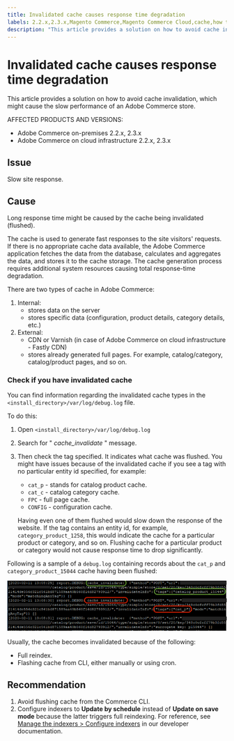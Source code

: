 ```yaml
---
title: Invalidated cache causes response time degradation
labels: 2.2.x,2.3.x,Magento Commerce,Magento Commerce Cloud,cache,how to,invalidated cache,response time,slow response,Adobe Commerce,cloud infrastructure,on-premises
description: "This article provides a solution on how to avoid cache invalidation, which might cause the slow performance of an Adobe Commerce store."
---
```


# Invalidated cache causes response time degradation

This article provides a solution on how to avoid cache invalidation, which might cause the slow performance of an Adobe Commerce store.

AFFECTED PRODUCTS AND VERSIONS:

* Adobe Commerce on-premises 2.2.x, 2.3.x
* Adobe Commerce on cloud infrastructure 2.2.x, 2.3.x

## Issue

Slow site response.

## Cause

Long response time might be caused by the cache being invalidated (flushed).

The cache is used to generate fast responses to the site visitors' requests. If there is no appropriate cache data available, the Adobe Commerce application fetches the data from the database, calculates and aggregates the data, and stores it to the cache storage. The cache generation process requires additional system resources causing total response-time degradation.

There are two types of cache in Adobe Commerce:

1. Internal:
    * stores data on the server
    * stores specific data (configuration, product details, category details, etc.)
1. External:
    * CDN or Varnish (in case of Adobe Commerce on cloud infrastructure - Fastly CDN)
    * stores already generated full pages. For example, catalog/category, catalog/product pages, and so on.

### Check if you have invalidated cache

You can find information regarding the invalidated cache types in the `<install_directory>/var/log/debug.log` file.

To do this:

1. Open `<install_directory>/var/log/debug.log`
1. Search for " *cache\_invalidate* " message.
1. Then check the tag specified. It indicates what cache was flushed. You might have issues because of the invalidated cache if you see a tag with no particular entity id specified, for example:
    * `cat_p` - stands for catalog product cache.
    * `cat_c` - catalog category cache.
    * `FPC` - full page cache.
    * `CONFIG` - configuration cache.

    Having even one of them flushed would slow down the response of the website. If the tag contains an entity id, for example, `category_product_1258`, this would indicate the cache for a particular product or category, and so on. Flushing cache for a particular product or category would not cause response time to drop significantly.

Following is a sample of a `debug.log` containing records about the `cat_p` and `category_product_15044` cache having been flushed:

![sample of the debug.log content](assets/debug_log_sample.png)

Usually, the cache becomes invalidated because of the following:

* Full reindex.
* Flashing cache from CLI, either manually or using cron.

## Recommendation

1. Avoid flushing cache from the Commerce CLI.
1. Configure indexers to **Update by schedule** instead of **Update on save mode** because the latter triggers full reindexing. For reference, see [Manage the indexers > Configure indexers](https://devdocs.magento.com/guides/v2.3/config-guide/cli/config-cli-subcommands-index.html#configure-indexers) in our developer documentation. 

